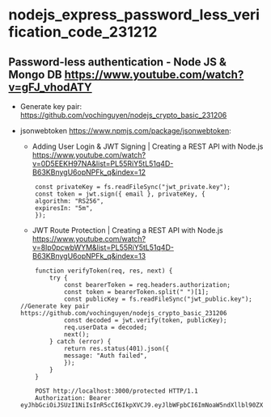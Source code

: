 # nodejs_express_password_less_verification_code_231212

## Password-less authentication - Node JS & Mongo DB https://www.youtube.com/watch?v=gFJ_vhodATY

- Generate key pair: https://github.com/vochinguyen/nodejs_crypto_basic_231206

- jsonwebtoken https://www.npmjs.com/package/jsonwebtoken:

   + Adding User Login & JWT Signing | Creating a REST API with Node.js https://www.youtube.com/watch?v=0D5EEKH97NA&list=PL55RiY5tL51q4D-B63KBnygU6opNPFk_q&index=12
    ```
        const privateKey = fs.readFileSync("jwt_private.key");
        const token = jwt.sign({ email }, privateKey, {
        algorithm: "RS256",
        expiresIn: "5m",
        });
    ```
   + JWT Route Protection | Creating a REST API with Node.js https://www.youtube.com/watch?v=8Ip0pcwbWYM&list=PL55RiY5tL51q4D-B63KBnygU6opNPFk_q&index=13
    ```
        function verifyToken(req, res, next) {
            try {
                const bearerToken = req.headers.authorization;
                const token = bearerToken.split(" ")[1];
                const publicKey = fs.readFileSync("jwt_public.key"); //Generate key pair https://github.com/vochinguyen/nodejs_crypto_basic_231206
                const decoded = jwt.verify(token, publicKey);
                req.userData = decoded;
                next();
            } catch (error) {
                return res.status(401).json({
                message: "Auth failed",
                });
            }
        }
    ```
    ```
        POST http://localhost:3000/protected HTTP/1.1
        Authorization: Bearer eyJhbGciOiJSUzI1NiIsInR5cCI6IkpXVCJ9.eyJlbWFpbCI6ImNoaW5ndXllbl90ZXN...

    ```
